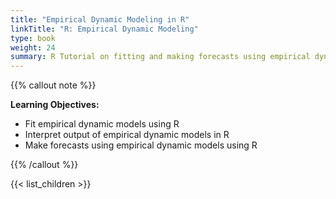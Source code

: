```yaml
---
title: "Empirical Dynamic Modeling in R"
linkTitle: "R: Empirical Dynamic Modeling"
type: book
weight: 24
summary: R Tutorial on fitting and making forecasts using empirical dynamic modeling
---
```


{{% callout note %}}

**Learning Objectives:**
* Fit empirical dynamic models using R
* Interpret output of empirical dynamic models in R
* Make forecasts using empirical dynamic models using R

{{% /callout %}}

{{< list_children >}}
